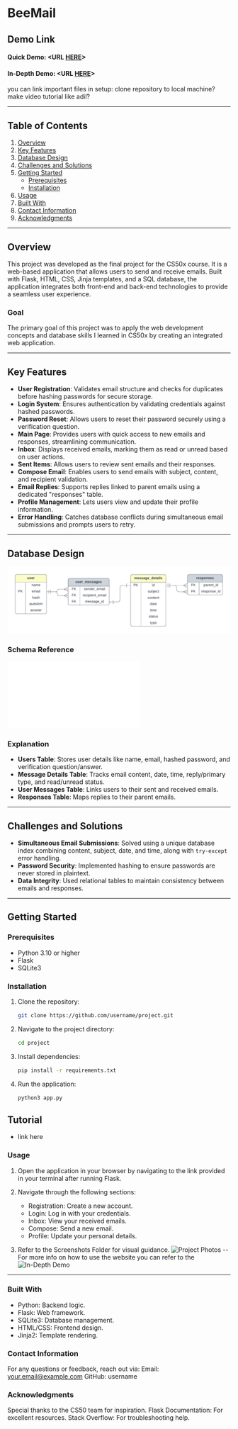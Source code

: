 # BeeMail 

## Demo Link
#### Quick Demo:  <URL [HERE](https://youtu.be/HhA8Dpr6IvQ)>
#### In-Depth Demo:  <URL [HERE](https://youtu.be/k5HBm5l-yJ8?si=QjAO20z61ZZukZP7)>

you can link important files
in setup: 
clone repository to local machine?
make video tutorial like adil?

---

## Table of Contents
1. [Overview](#overview)
2. [Key Features](#key-features)
3. [Database Design](#database-design)
4. [Challenges and Solutions](#challenges-and-solutions)
5. [Getting Started](#getting-started)
   - [Prerequisites](#prerequisites)
   - [Installation](#installation)
6. [Usage](#usage)
7. [Built With](#built-with)
8. [Contact Information](#contact-information)
9. [Acknowledgments](#acknowledgments)

---

## Overview
This project was developed as the final project for the CS50x course. It is a web-based application that allows users to send and receive emails. Built with Flask, HTML, CSS, Jinja templates, and a SQL database, the application integrates both front-end and back-end technologies to provide a seamless user experience.

### Goal
The primary goal of this project was to apply the web development concepts and database skills I learned in CS50x by creating an integrated web application.

---

## Key Features
- **User Registration**: Validates email structure and checks for duplicates before hashing passwords for secure storage.
- **Login System**: Ensures authentication by validating credentials against hashed passwords.
- **Password Reset**: Allows users to reset their password securely using a verification question.
- **Main Page**: Provides users with quick access to new emails and responses, streamlining communication.
- **Inbox**: Displays received emails, marking them as read or unread based on user actions.
- **Sent Items**: Allows users to review sent emails and their responses.
- **Compose Email**: Enables users to send emails with subject, content, and recipient validation.
- **Email Replies**: Supports replies linked to parent emails using a dedicated "responses" table.
- **Profile Management**: Lets users view and update their profile information.
- **Error Handling**: Catches database conflicts during simultaneous email submissions and prompts users to retry.

---

## Database Design
![Database Chart Image](Database/db_diagram.png) <!-- Add a link or embed the image here -->

### Schema Reference
![Database Schema](Database/database_scheme.sql)

### Explanation
- **Users Table**: Stores user details like name, email, hashed password, and verification question/answer.
- **Message Details Table**: Tracks email content, date, time,  reply/primary type, and read/unread status.
- **User Messages Table**: Links users to their sent and received emails.
- **Responses Table**: Maps replies to their parent emails.

---

## Challenges and Solutions
- **Simultaneous Email Submissions**: Solved using a unique database index combining content, subject, date, and time, along with `try-except` error handling.
- **Password Security**: Implemented hashing to ensure passwords are never stored in plaintext.
- **Data Integrity**: Used relational tables to maintain consistency between emails and responses.

---

## Getting Started

### Prerequisites
- Python 3.10 or higher
- Flask
- SQLite3

### Installation
1. Clone the repository:
   ```bash
   git clone https://github.com/username/project.git
2. Navigate to the project directory:
    ```bash  
   cd project
3. Install dependencies:
   ```bash
   pip install -r requirements.txt
4. Run the application:
   ```bash
   python3 app.py

## Tutorial
- link here 

### Usage

1. Open the application in your browser by navigating to the link provided in your terminal after running Flask.
2. Navigate through the following sections:
   - Registration: Create a new account.
   - Login: Log in with your credentials.
   - Inbox: View your received emails.
   - Compose: Send a new email.
   - Profile: Update your personal details.

3. Refer to the Screenshots Folder for visual guidance.
   ![Project Photos]()
-- For more info on how to use the website you can refer to the ![In-Depth Demo](#In-Depth-Demo)

---

### Built With
- Python: Backend logic.
- Flask: Web framework.
- SQLite3: Database management.
- HTML/CSS: Frontend design.
- Jinja2: Template rendering.

### Contact Information
For any questions or feedback, reach out via:
Email: your.email@example.com
GitHub: username

### Acknowledgments
Special thanks to the CS50 team for inspiration.
Flask Documentation: For excellent resources.
Stack Overflow: For troubleshooting help.
